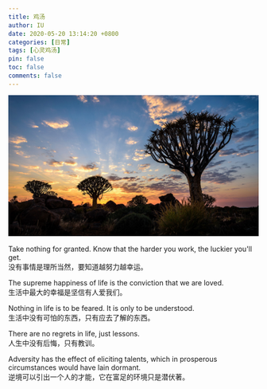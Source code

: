 ```yaml
---
title: 鸡汤
author: IU
date: 2020-05-20 13:14:20 +0800
categories: [日常]
tags: [心灵鸡汤]
pin: false
toc: false
comments: false  
---
```


![ ](/assets/img/sample/日常/img_0.jpg)

<p class="note-purple">
    Take nothing for granted. Know that the harder you work, the luckier you'll get.<br>
    没有事情是理所当然，要知道越努力越幸运。
</p>
<p class="note-yellow">
    The supreme happiness of life is the conviction that we are loved.<br>
    生活中最大的幸福是坚信有人爱我们。
</p>
<p class="note-orange">
    Nothing in life is to be feared. It is only to be understood.<br>
    生活中没有可怕的东西，只有应去了解的东西。
</p>
<p class="note-pink">
    There are no regrets in life, just lessons.<br>
    人生中没有后悔，只有教训。
</p>
<p class="note-red">
    Adversity has the effect of eliciting talents, which in prosperous circumstances would have lain dormant.<br>
    逆境可以引出一个人的才能，它在富足的环境只是潜伏著。
</p>